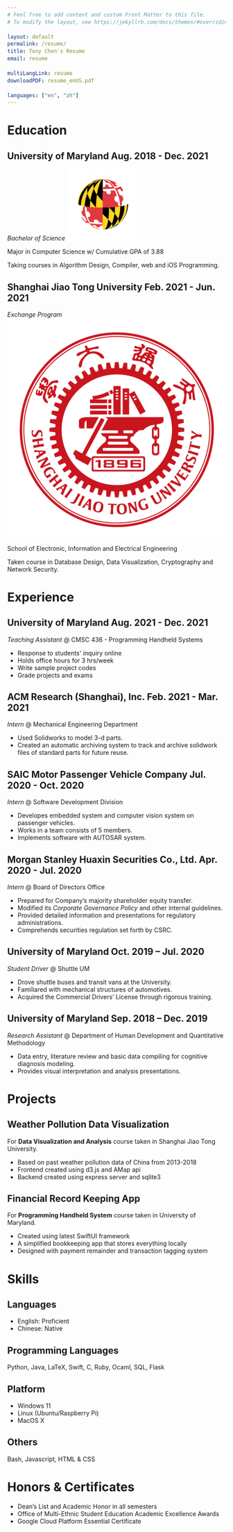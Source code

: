 ```yaml
---
# Feel free to add content and custom Front Matter to this file.
# To modify the layout, see https://jekyllrb.com/docs/themes/#overriding-theme-defaults

layout: default
permalink: /resume/
title: Tony Chen's Resume
email: resume

multiLangLink: resume
downloadPDF: resume_enUS.pdf

languages: ["en", "zh"]
---
```


# Education

## University of Maryland <span class="right">Aug. 2018 - Dec. 2021</span>

*Bachelor of Science* <img class="logo" src="/assets/images/resume/umd_logo.png" alt="UMD Logo">

Major in Computer Science w/ Cumulative GPA of 3.88

Taking courses in Algorithm Design, Compiler, web and iOS Programming.

## Shanghai Jiao Tong University <span class="right">Feb. 2021 - Jun. 2021</span>

*Exchange Program* <img class="logo" src="/assets/images/resume/sjtu_logo.png" alt="SJTU Logo">

School of Electronic, Information and Electrical Engineering

Taken course in Database Design, Data Visualization, Cryptography and Network Security.

# Experience

## University of Maryland <span class="right">Aug. 2021 - Dec. 2021</span>

*Teaching Assistant* @ CMSC 436 - Programming Handheld Systems

- Response to students' inquiry online
- Holds office hours for 3 hrs/week
- Write sample project codes
- Grade projects and exams

## ACM Research (Shanghai), Inc. <span class="right">Feb. 2021 - Mar. 2021</span>

*Intern* @ Mechanical Engineering Department

- Used Solidworks to model 3-d parts.
- Created an automatic archiving system to track and archive solidwork files of standard parts for future reuse.

## SAIC Motor Passenger Vehicle Company <span class="right">Jul. 2020 - Oct. 2020</span>

*Intern* @ Software Development Division

- Developes embedded system and computer vision system on passenger vehicles.
- Works in a team consists of 5 members.
- Implements software with AUTOSAR system.

## Morgan Stanley Huaxin Securities Co., Ltd. <span class="right">Apr. 2020 - Jul. 2020</span>

*Intern* @ Board of Directors Office

- Prepared for Company’s majority shareholder equity transfer.
- Modified its *Corporate Governance Policy* and other internal guidelines.
- Provided detailed information and presentations for regulatory administrations.
- Comprehends securities regulation set forth by CSRC.

## University of Maryland <span class="right">Oct. 2019 – Jul. 2020</span>

*Student Driver* @ Shuttle UM

- Drove shuttle buses and transit vans at the University.
- Familiared with mechanical structures of automotives.
- Acquired the Commercial Drivers’ License through rigorous training.

## University of Maryland <span class="right">Sep. 2018 – Dec. 2019</span>

*Research Assistant* @ Department of Human Development and Quantitative Methodology

- Data entry, literature review and basic data compiling for cognitive diagnosis modeling.
- Provides visual interpretation and analysis presentations.

# Projects

## Weather Pollution Data Visualization

For **Data Visualization and Analysis** course taken in Shanghai Jiao Tong University.

- Based on past weather pollution data of China from 2013-2018
- Frontend created using d3.js and AMap api
- Backend created using express server and sqlite3

## Financial Record Keeping App

For **Programming Handheld System** course taken in University of Maryland.

- Created using latest SwiftUI framework
- A simplified bookkeeping app that stores everything locally
- Designed with payment remainder and transaction tagging system

# Skills

## Languages

- English: Proficient
- Chinese: Native

## Programming Languages

Python, Java, LaTeX, Swift, C, Ruby, Ocaml, SQL, Flask

## Platform

- Windows 11
- Linux (Ubuntu/Raspberry Pi)
- MacOS X

## Others

Bash, Javascript, HTML & CSS

<!-- ## Class B Commercial Drivers' License -->

# Honors & Certificates

- Dean’s List and Academic Honor in all semesters
- Office of Multi-Ethnic Student Education Academic Excellence Awards
- Google Cloud Platform Essential Certificate
